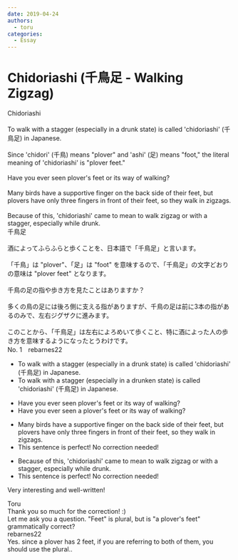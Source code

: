 ```yaml
---
date: 2019-04-24
authors:
  - toru
categories:
  - Essay
---
```


<h1 id="subject_show">Chidoriashi (千鳥足 - Walking Zigzag)</h1>
<div class="date" hidden>Apr 24, 2019 22:53</div>
<div id="post"><div id="body_show_ori">
Chidoriashi<br/><br/>To walk with a stagger (especially in a drunk state) is called 'chidoriashi' (千鳥足) in Japanese.<br/><br/>Since 'chidori' (千鳥) means "plover" and 'ashi' (足) means "foot," the literal meaning of 'chidoriashi' is "plover feet."<br/><br/>Have you ever seen plover's feet or its way of walking?<br/><br/>Many birds have a supportive finger on the back side of their feet, but plovers have only three fingers in front of their feet, so they walk in zigzags.<br/><br/>Because of this, 'chidoriashi' came to mean to walk zigzag or with a stagger, especially while drunk.
</div></div>

<!-- more -->

<div id="post_ja"><div id="body_show_mo">
千鳥足<br/><br/>酒によってふらふらと歩くことを、日本語で「千鳥足」と言います。<br/><br/>「千鳥」は "plover"、「足」は "foot" を意味するので、「千鳥足」の文字どおりの意味は "plover feet" となります。<br/><br/>千鳥の足の指や歩き方を見たことはありますか？<br/><br/>多くの鳥の足には後ろ側に支える指がありますが、千鳥の足は前に3本の指があるのみで、左右ジグザクに進みます。<br/><br/>このことから、「千鳥足」は左右によろめいて歩くこと、特に酒によった人の歩き方を意味するようになったとうわけです。
</div></div>
<div id="block"><div class="first_name"> No. 1　<span class="just_name">rebarnes22</span></div><div id="block2">
<ul class="correction_field">
<li class="incorrect">To walk with a stagger (especially in a drunk state) is called 'chidoriashi' (千鳥足) in Japanese.</li>
<li class="corrected correct">
To walk with a stagger (especially in a drunk<span class="f_red">en</span> state) is called 'chidoriashi' (千鳥足) in Japanese.
</li>
</ul>
<ul class="correction_field">
<li class="incorrect">Have you ever seen plover's feet or its way of walking?</li>
<li class="corrected correct">
Have you ever seen <span class="f_red">a</span> plover's feet or its way of walking?
</li>
</ul>
<ul class="correction_field">
<li class="incorrect">Many birds have a supportive finger on the back side of their feet, but plovers have only three fingers in front of their feet, so they walk in zigzags.</li>
<li class="corrected perfect">This sentence is perfect! No correction needed!</li>
</ul>
<ul class="correction_field">
<li class="incorrect">Because of this, 'chidoriashi' came to mean to walk zigzag or with a stagger, especially while drunk.</li>
<li class="corrected perfect">This sentence is perfect! No correction needed!</li>
</ul>
<p class="comment_small">
 Very interesting and well-written!
</p>

</div><div class="name"><span class="just_name">Toru</span><br>
Thank you so much for the correction! :)<br/>Let me ask you a question. "Feet" is plural, but is "a plover's feet" grammatically correct?
</div>
<div class="name"><span class="just_name">rebarnes22</span><br>
Yes. since a plover has 2 feet, if you are referring to both of them, you should use the plural..
</div>
</div>
